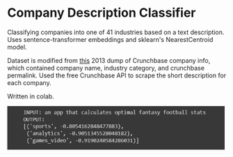# Company Description Classifier
Classifying companies into one of 41 industries based on a text description. Uses sentence-transformer embeddings and sklearn's NearestCentroid model.  

Dataset is modified from [this](https://github.com/datahoarder/crunchbase-october-2013) 2013 dump of Crunchbase company info, which contained company name, industry category, and crunchbase permalink. Used the free Crunchbase API to scrape the short description for each company.

Written in colab.

<img src="/preview_image.png" width="500" height="100"/>
